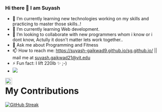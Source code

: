### Hi there 👋 I am Suyash


- 🔭 I’m currently learning new technologies working on my skills and practicing to master those skills..!
- 🌱 I’m currently learning Web development.
- 👯 I’m looking to collaborate with new programmers whom i know or i dont know, Actully it dosn't matter lets work together..
- 💬 Ask me about Programming and Fitness
- 📫 How to reach me: https://suyash-gaikwad9.github.io/sg.github.io/  || mail me at suyash.gaikwad21@vit.edu
- ⚡ Fun fact: I lift 220lb ✨ ;-)
- ![](https://komarev.com/ghpvc/?username=Suyash-Gaikwad9&label=PROFILE+VIEWS)


<a href="https://www.linkedin.com/in/suyash-gaikwad-46178822a/">
  <img align="left" alt="Suyash's LinkedIN" width="22px" src="https://raw.githubusercontent.com/peterthehan/peterthehan/master/assets/linkedin.svg" />
</a>



# My Contributions
[![GitHub Streak](http://github-readme-streak-stats.herokuapp.com?user=Suyash-Gaikwad9&theme=radical&hide_border=true)](https://git.io/streak-stats)

